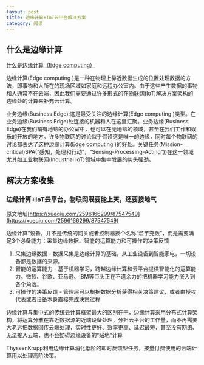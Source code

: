 ```yaml
---
layout: post
title: 边缘计算+IoT云平台解决方案
category: 阅读
---
```


## 什么是边缘计算

[什么是边缘计算（Edge computing）](http://www.360doc7.net/wxarticlenew/691444356.html?from=singlemessage)

边缘计算(Edge computing )是一种在物理上靠近数据生成的位置处理数据的方法，即事物和人所在的现场区域如家庭和远程办公室内。由于这些产生数据的事物和人通常不在云端，因此我们需要通过许多形式的在物联网(IoT)解决方案架构的边缘处的计算来补充云计算。

业务边缘(Business Edge):这是最受关注的边缘计算(Edge computing )类型。在业务边缘(Business Edge)处连接的机器和人在这里汇聚。业务边缘(Business Edge)在我们铺有地毯的办公室中，也可以在无地毯的领域，甚至在我们工作和娱乐的开放的地方。许多物联网的讨论似乎假设这是唯一的边缘，同时每个物联网的讨论都表达了这种边缘计算(Edge computing )的好处。关键任务(Mission-critical)SPA(“感知，处理和行动”，“Sensing-Processing-Acting”))在这一领域尤其如工业物联网(Industrial IoT)领域中集中发展的势头强劲。
　　
　　
## 解决方案收集

### 边缘计算+IoT云平台，物联网既要能上天，还要接地气

原文地址[https://xueqiu.com/2596166299/87547549](https://xueqiu.com/2596166299/87547549)

边缘计算”设备，并不是传统的网关或者控制器换个名称“滥竽充数”，而是需要满足3个必备能力：采集边缘数据、智能的运算能力和可操作的决策反馈

1. 采集边缘数据 - 数据采集是边缘计算的基础，从工业设备到智能家电，一切设备都是数据的来源。
2. 智能的运算能力 - 基于机器学习，跨越边缘计算和云平台提供智能化的运算能力。微软、谷歌、亚马逊、IBM等巨头正在不遗余力的把机器学习能力嵌入到各个角落。
3. 可操作的决策反馈 - 管理层可以根据数据分析获得相关决策建议，或者由授权代表或者设备本身直接完成决策过程

边缘计算与集中式的传统云计算框架最大的区别在于，边缘计算采用分布式计算架构，将运算分散在靠近数据源的近端设备处理，分担云平台的工作量，而不再需要大老远把数据回传云端处理，实时性更好、效率更高、延迟最短，甚至没有网络、无法接入云端，也不会妨碍边缘设备的“贴地”计算


ThyssenKrupp利用边缘计算消化低阶的即时反馈型任务，按量付费使用的云端计算用以处理高阶决策。


